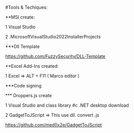 #Tools & Techiques:

**MSI create:

1 Visual Studio

2 .MicrosoftVisualStudio2022InstallerProjects

***Dll  Template

https://github.com/FuzzySecurity/DLL-Template

**Excel Add-Ins created:

1 Excel ⇒  ALT + F11 ( Marco editor )

***Code signing

*** Droppers.js create

1 Visual Studio  and  class library #c  .NET desktop download

2 GadgetToJScript ⇒ This use dll. convert .js

https://github.com/med0x2e/GadgetToJScript
